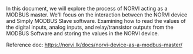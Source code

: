 In this document, we will explore the process of NORVI acting as a MODBUS master. 
We'll focus on the interaction between the NORVI device and Simply MODBUS Slave software.
Examining how to read the values of the digital inputs, analog inputs, and relay/transistor outputs from the MODBUS Software and storing the values in the NORVI device. 

Reference doc: https://norvi.lk/docs/norvi-device-as-a-modbus-master/
